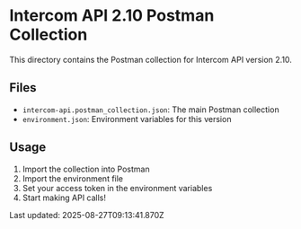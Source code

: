 # Intercom API 2.10 Postman Collection

This directory contains the Postman collection for Intercom API version 2.10.

## Files
- `intercom-api.postman_collection.json`: The main Postman collection
- `environment.json`: Environment variables for this version

## Usage
1. Import the collection into Postman
2. Import the environment file
3. Set your access token in the environment variables
4. Start making API calls!

Last updated: 2025-08-27T09:13:41.870Z

